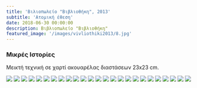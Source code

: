 ```yaml
---
title: 'Βιλιοπωλείο "Βιβλιοθήκη", 2013'
subtitle: 'Ατομική έθεση'
date: 2018-06-30 00:00:00
description: Βιβλιοπωλείο "Βιβλιοθήκη"
featured_image: '/images/vivliothiki2013/8.jpg'
---
```


### Μικρές Ιστορίες

Μεικτή τεχνική σε χαρτί ακουαρέλας διαστάσεων 23x23 cm.

<div class="gallery" data-columns="5">
        <img src="/images/vivliothiki2013/w-1.jpg">
        <img src="/images/vivliothiki2013/w-2.jpg">
        <img src="/images/vivliothiki2013/w-3.jpg">
        <img src="/images/vivliothiki2013/w-4.jpg">
        <img src="/images/vivliothiki2013/w-5.jpg">
        <img src="/images/vivliothiki2013/w-6.jpg">
        <img src="/images/vivliothiki2013/w-7.jpg">
        <img src="/images/vivliothiki2013/w-8.jpg">
        <img src="/images/vivliothiki2013/w-9.jpg">
        <img src="/images/vivliothiki2013/w-10.jpg">
        <img src="/images/vivliothiki2013/w-11.jpg">
        <img src="/images/vivliothiki2013/w-12.jpg">
        <img src="/images/vivliothiki2013/w-13.jpg">
        <img src="/images/vivliothiki2013/w-14.jpg">
        <img src="/images/vivliothiki2013/w-15.jpg">
        <img src="/images/vivliothiki2013/w-16.jpg">
        <img src="/images/vivliothiki2013/w-17.jpg">
        <img src="/images/vivliothiki2013/w-18.jpg">
        <img src="/images/vivliothiki2013/w-19.jpg">
        <img src="/images/vivliothiki2013/w-20.jpg">
        <img src="/images/vivliothiki2013/w-21.jpg">
        <img src="/images/vivliothiki2013/w-22.jpg">
        <img src="/images/vivliothiki2013/w-23.jpg">
        <img src="/images/vivliothiki2013/w-24.jpg">
        <img src="/images/vivliothiki2013/w-25.jpg">
</div>
